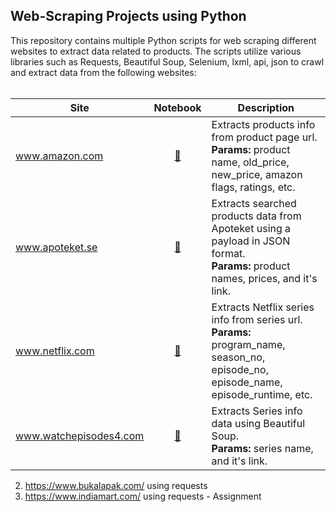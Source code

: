 ## Web-Scraping Projects using Python

This repository contains multiple Python scripts for web scraping different websites to extract data related to products. The scripts utilize various libraries such as Requests, Beautiful Soup, Selenium, lxml, api, json to crawl and extract data from the following websites:
<br><br>

|Site | Notebook | Description
|--|:--:|--|
| www.amazon.com |[🔗](https://github.com/deepak4u/Web-Scraping/blob/main/amazon.eg_assortment.ipynb) | Extracts products info from product page url. <br>**Params:** product name, old_price, new_price, amazon flags, ratings, etc.
| www.apoteket.se |[🔗](https://github.com/deepak4u/Web-Scraping/blob/main/apoteket%20-%20json%20data%20with%20payload.ipynb) | Extracts searched products data from Apoteket using a payload in JSON format. <br>**Params:** product names, prices, and it's link.
| www.netflix.com |[🔗](https://github.com/deepak4u/Web-Scraping/blob/main/Netflix%20series%20data%20crawl%20from%20link.ipynb) | Extracts Netflix series info from series url. <br>**Params:** program_name, season_no, episode_no, episode_name, episode_runtime, etc.
| www.watchepisodes4.com |[🔗](https://github.com/deepak4u/Web-Scraping/blob/main/watchepisodes4.py) | Extracts Series info data using Beautiful Soup. <br>**Params:** series name, and it's link.




2. https://www.bukalapak.com/ using requests
3. https://www.indiamart.com/ using requests - Assignment

